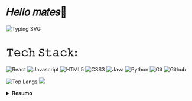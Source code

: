 # 𝐻𝑒𝑙𝑙𝑜 𝑚𝑎𝑡𝑒𝑠👋 
![Typing SVG](https://readme-typing-svg.demolab.com?lines=𝗢𝗹á,+𝙢𝙚+𝙘𝙝𝙖𝙢𝙤+𝘽𝙧𝙚𝙣𝙤+𝙋𝙚𝙧𝙚𝙞𝙧𝙖👾;𝙎𝙤𝙪+𝙙𝙚𝙨𝙚𝙣𝙫𝙤𝙡𝙫𝙚𝙙𝙤𝙧+𝙁𝙧𝙤𝙣𝙩-𝙚𝙣𝙙</>⚛;𝙴+𝚊𝚙𝚊𝚒𝚡𝚘𝚗𝚊𝚍𝚘+𝚙𝚘𝚛+𝚝𝚎𝚌𝚗𝚘𝚕𝚘𝚐𝚒𝚊👩🏻‍💻) 

<!--## 𝚁𝚎𝚍𝚎𝚜 𝚂𝚘𝚌𝚒𝚊𝚒𝚜:
[![Instagram](https://img.shields.io/badge/Instagram-%23E4405F.svg)](https://www.instagram.com/brenofpereira/) 
[![LinkedIn](https://img.shields.io/badge/LinkedIn-%230077B5.svg)](https://www.linkedin.com/in/brenofpereira/)
-->
# 𝚃𝚎𝚌𝚑 𝚂𝚝𝚊𝚌𝚔:
![React](https://img.shields.io/badge/react-FFFFFF?style=for-the-badge&logo=react&logoColor=black) 
![Javascript](https://img.shields.io/badge/javascript-FFD700?style=for-the-badge&logo=javascript&logoColor=black) 
![HTML5](https://img.shields.io/badge/html5-B03D0C.svg?style=for-the-badge&logo=html5&logoColor=white)
![CSS3](https://img.shields.io/badge/css3-115B92.svg?style=for-the-badge&logo=css3&logoColor=white)
![Java](https://img.shields.io/badge/java-8E1E1F.svg?style=for-the-badge&logo=openjdk&logoColor=white) 
![Python](https://img.shields.io/badge/python-3670A0?style=for-the-badge&logo=python&logoColor=white)
![Git](https://img.shields.io/badge/git-F05539?style=for-the-badge&logo=git&logoColor=white)
![Github](https://img.shields.io/badge/github-22262A?style=for-the-badge&logo=github&logoColor=white)

![Top Langs](https://github-readme-stats.vercel.app/api/top-langs/?username=brenofpereira&layout=compact&theme=dark)
![](https://quotes-github-readme.vercel.app/api?type=horizontal&theme=dark)

<details>
  <summary>𝐑𝐞𝐬𝐮𝐦𝐨</summary>

# Educação

🎓 Técnico em Informática </br>
📆 Fevereiro/2019 - Janeiro/2023 </br>
📍 <a href="https://portal.ifrn.edu.br/">IFRN</a> - São Gonçalo do Amarante/RN
__________________________________________

⌛ Ciências e Tecnologia </br>
📆 Março/2025 - Previsão (2027.2) </br>
📍 <a href="https://www.ufrn.br/">UFRN</a>  - Natal/RN










<!--
**brenofpereira/brenofpereira** is a ✨ _special_ ✨ repository because its `README.md` (this file) appears on your GitHub profile.

Here are some ideas to get you started:

- 🔭 I’m currently working on ...
- 🌱 I’m currently learning ...
- 👯 I’m looking to collaborate on ...
- 🤔 I’m looking for help with ...
- 💬 Ask me about ...
- 📫 How to reach me: ...
- 😄 Pronouns: ...
- ⚡ Fun fact: ...
-->
